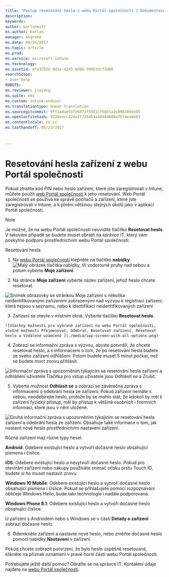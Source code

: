 ```yaml
---
title: "Postup resetování hesla z webu Portál společnosti | Dokumentace Microsoftu"
description: 
keywords: 
author: barlanmsft
ms.author: barlan
manager: angrobe
ms.date: 04/26/2017
ms.topic: article
ms.prod: 
ms.service: microsoft-intune
ms.technology: 
ms.assetid: 4fa3255b-9d1e-42d5-bd8b-70963dcf2d86
searchScope:
- User help
ROBOTS: 
ms.reviewer: jieyang
ms.suite: ems
ms.custom: intune-enduser
ms.translationtype: Human Translation
ms.sourcegitcommit: 9ff1adae93fe6873f5551cf58b1a2e89638dee85
ms.openlocfilehash: 9220eecc32ee27725454a48484608af5f4ea0e83
ms.contentlocale: cs-cz
ms.lasthandoff: 05/23/2017


---
```


# <a name="how-to-reset-your-device-passcode-from-the-company-portal-website"></a>Resetování hesla zařízení z webu Portál společnosti

Pokud ztratíte kód PIN nebo heslo zařízení, které jste zaregistrovali v Intune, můžete použít [web Portál společnosti](http://portal.manage.microsoft.com) k jeho resetování. Web Portál společnosti se používá ke správě počítačů a zařízení, které jste zaregistrovali v Intune, a k plnění většinou stejných úkolů jako v aplikaci Portál společnosti.

> [!NOTE]
> Je možné, že na webu Portál společnosti neuvidíte tlačítko **Resetovat heslo**. V takovém případě se budete muset obrátit na správce IT, který vám poskytne podporu prostřednictvím webu Portál společnosti.

Resetování hesla:

1.    Na [webu Portál společnosti](http://portal.manage.microsoft.com) klepněte na tlačítko __nabídky__ ![Malý obrázek tlačítka nabídky, tři vodorovné pruhy nad sebou](/Intune/whats-new/media/CP_hamburger_menu.png) a potom vyberte __Moje zařízení__.

2. Na stránce __Moje zařízení__ vyberte název zařízení, jehož heslo chcete resetovat.

  ![Snímek obrazovky se stránkou Moje zařízení s několika neidentifikovanými zařízeními zobrazenými nad výzvou k registraci zařízení, která nejsou v seznamu, nebo k identifikaci neidentifikovaných zařízení](./media/macOS_enroll_002_tap_here_banner.png)

3.    Zařízení se otevře v místním okně. Vyberte tlačítko **Resetovat heslo**.

    ![Všechny možnosti pro vybrané zařízení na webu Portál společnosti, včetně možnosti Přejmenovat, Odebrat, Resetovat zařízení, Resetovat heslo a Vzdálené uzamčení ](./media/iwp-screen-with-all-options.png)

4.  Zobrazí se informační zpráva s výzvou, abyste potvrdili, že chcete resetovat heslo, a s informacemi o tom, že po resetování hesla budete ze svého zařízení odhlášeni. Potom budete muset 5 minut počkat, než se budete moct znovu přihlásit.

  ![Informační zpráva s upozorněním týkajícím se resetování hesla zařízení a odhlášení uživatele Tlačítka pro vstup uživatele jsou Odhlásit se a Zrušit.](./media/iwp-reset-passcode-popup.png)

5.  Vyberte možnost **Odhlásit se** a zobrazí se závěrečná zpráva s informacemi o odebrání hesla ze zařízení. Pokud zařízení nemáte s sebou, neodebírejte heslo, protože by se mohlo stát, že kdokoli by měl k zařízení fyzický přístup, měl by přístup k většině osobních i firemních informací, které jsou v něm uložené. 

  ![Druhá informační zpráva s upozorněním týkajícím se resetování hesla zařízení a odebrání hesla ze zařízení. Obsahuje také informace o tom, jak nastavit nové heslo prostřednictvím nastavení zařízení.](./media/iwp-reset-passcode-2nd-popup.png)

  Různá zařízení mají různé typy hesel.

  **Android**: Odebere existující heslo a vytvoří dočasné heslo obsahující písmena i číslice.

  **iOS**: Odebere existující heslo a nevytvoří dočasné heslo. Pokud pro otevírání zařízení nebo nákupy používáte snímač otisku prstu Touch ID, budete si ho muset nastavit znovu.

  **Windows 10 Mobile**: Odebere existující heslo a vytvoří dočasné heslo obsahující písmena i číslice. Pokud se přihlašujete pomocí rozpoznávání obličeje Windows Hello, bude tato technologie i nadále podporovaná.
    
  **Windows Phone 8.1**: Odebere existující heslo a vytvoří dočasné heslo obsahující číslice.

  U zařízení s Androidem nebo s Windows se v části **Detaily o zařízení** zobrazí dočasné heslo. 

6.  Odemkněte zařízení a nastavte nové heslo, nebo změňte dočasné heslo pomocí nabídky **Nastavení** v zařízení.

Pokud chcete zobrazit potvrzení, že bylo heslo úspěšně resetované, klikněte na příznak oznámení v pravé horní části webu Portál společnosti.

Potřebujete ještě další pomoc? Obraťte se na správce IT. Kontaktní údaje najdete na [webu Portál společnosti](http://portal.manage.microsoft.com).


